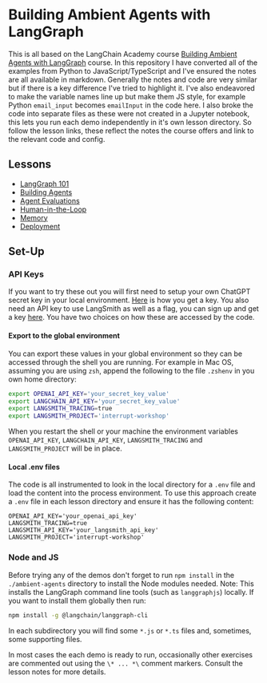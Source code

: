 # Building Ambient Agents with LangGraph
This is all based on the LangChain Academy course [Building Ambient Agents with LangGraph](https://academy.langchain.com/courses/take/ambient-agents/) course. In this repository I have converted all of the examples from Python to JavaScript/TypeScript and I've ensured the notes are all available in markdown. Generally the notes and code are very similar but if there is a key difference I've tried to highlight it. I've also endeavored to make the variable names line up but make them JS style, for example Python `email_input` becomes `emailInput` in the code here. I also broke the code into separate files as these were not created in a Jupyter notebook, this lets you run each demo independently in it's own lesson directory. So follow the lesson links, these reflect the notes the course offers and link to the relevant code and config.

## Lessons
- [LangGraph 101](./01_LangGraph_101/notes.md)
- [Building Agents](./02_building_agents/notes.md)
- [Agent Evaluations](./03_agent_evaluation/notes.md)
- [Human-in-the-Loop](./04_human_in_the_loop/notes.md)
- [Memory](./05_memory/notes.md)
- [Deployment](./06_deployment/notes.md)

## Set-Up
### API Keys
If you want to try these out you will first need to setup your own ChatGPT secret key in your local environment. [Here](https://chatgpt.en.obiscr.com/blog/posts/2023/How-to-get-api-key/) is how you get a key. You also need an API key to use LangSmith as well as a flag, you can sign up and get a key [here](https://smith.langchain.com). You have two choices on how these are accessed by the code.
#### Export to the global environment
You can export these values in your global environment so they can be accessed through the shell you are running. For example in Mac OS, assuming you are using `zsh`, append the following to the file `.zshenv` in you own home directory:
```sh
export OPENAI_API_KEY='your_secret_key_value'
export LANGCHAIN_API_KEY='your_secret_key_value'
export LANGSMITH_TRACING=true
export LANGSMITH_PROJECT='interrupt-workshop'
```
When you restart the shell or your machine the environment variables `OPENAI_API_KEY`, `LANGCHAIN_API_KEY`, `LANGSMITH_TRACING` and `LANGSMITH_PROJECT` will be in place.
#### Local .env files
The code is all instrumented to look in the local directory for a `.env` file and load the content into the process environment. To use this approach create a `.env` file in each lesson directory and ensure it has the following content:
```
OPENAI_API_KEY='your_openai_api_key'
LANGSMITH_TRACING=true
LANGSMITH_API_KEY='your_langsmith_api_key'
LANGSMITH_PROJECT='interrupt-workshop'
```
### Node and JS
Before trying any of the demos don't forget to run `npm install` in the `./ambient-agents` directory to install the Node modules needed. Note: This installs the LangGraph command line tools (such as `langgraphjs`) locally. If you want to install them globally then run:
```sh
npm install -g @langchain/langgraph-cli
```

In each subdirectory you will find some `*.js` or `*.ts` files and, sometimes, some supporting files.

In most cases the each demo is ready to run, occasionally other exercises are commented out using the `\* ... *\` comment markers. Consult the lesson notes for more details.
